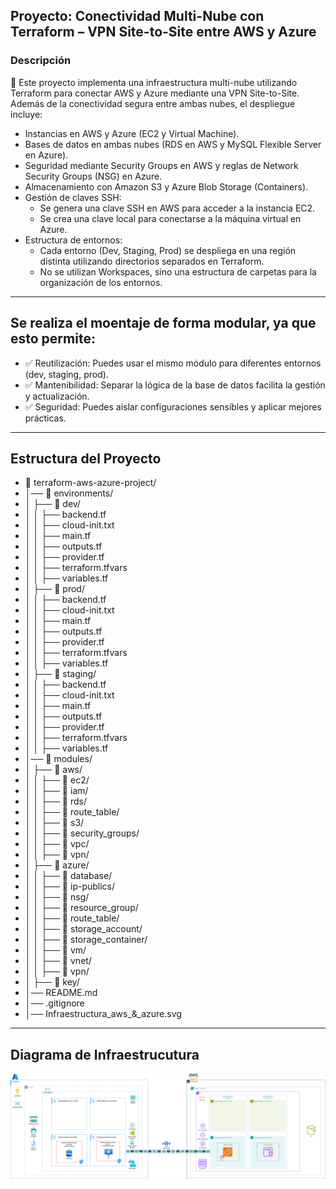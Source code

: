 ## Proyecto: Conectividad Multi-Nube con Terraform – VPN Site-to-Site entre AWS y Azure

### Descripción
📌 Este proyecto implementa una infraestructura multi-nube utilizando Terraform para conectar AWS y Azure mediante una VPN Site-to-Site. Además de la conectividad segura entre ambas nubes, el despliegue incluye:

* Instancias en AWS y Azure (EC2 y Virtual Machine).
* Bases de datos en ambas nubes (RDS en AWS y MySQL Flexible Server en Azure).
* Seguridad mediante Security Groups en AWS y reglas de Network Security Groups (NSG) en Azure.
* Almacenamiento con Amazon S3 y Azure Blob Storage (Containers).
* Gestión de claves SSH:
    - Se genera una clave SSH en AWS para acceder a la instancia EC2.
    - Se crea una clave local para conectarse a la máquina virtual en Azure.
* Estructura de entornos:
    - Cada entorno (Dev, Staging, Prod) se despliega en una región distinta utilizando directorios separados en Terraform.
    - No se utilizan Workspaces, sino una estructura de carpetas para la organización de los entornos.


************************************************************************
## Se realiza el moentaje de forma modular, ya que esto permite:

- ✅ Reutilización: Puedes usar el mismo módulo para diferentes entornos (dev, staging, prod).
- ✅ Mantenibilidad: Separar la lógica de la base de datos facilita la gestión y actualización.
- ✅ Seguridad: Puedes aislar configuraciones sensibles y aplicar mejores prácticas.


************************************************************************
## Estructura del Proyecto

- 📂 terraform-aws-azure-project/
- │── 📂 environments/
- │   ├── 📂 dev/
- │   │   ├── backend.tf
- │   │   ├── cloud-init.txt
- │   │   ├── main.tf
- │   │   ├── outputs.tf
- │   │   ├── provider.tf
- │   │   ├── terraform.tfvars
- │   │   ├── variables.tf
- │   ├── 📂  prod/
- │   │   ├── backend.tf
- │   │   ├── cloud-init.txt
- │   │   ├── main.tf
- │   │   ├── outputs.tf
- │   │   ├── provider.tf
- │   │   ├── terraform.tfvars
- │   │   ├── variables.tf
- │   ├── 📂 staging/
- │   │   ├── backend.tf
- │   │   ├── cloud-init.txt
- │   │   ├── main.tf
- │   │   ├── outputs.tf
- │   │   ├── provider.tf
- │   │   ├── terraform.tfvars
- │   │   ├── variables.tf
- │── 📂 modules/
- │   ├── 📂 aws/
- │   │   ├── 📂 ec2/
- │   │   ├── 📂 iam/
- │   │   ├── 📂 rds/
- │   │   ├── 📂 route_table/
- │   │   ├── 📂 s3/
- │   │   ├── 📂 security_groups/
- │   │   ├── 📂 vpc/
- │   │   ├── 📂 vpn/
- │   ├── 📂 azure/
- │   │   ├── 📂 database/
- │   │   ├── 📂 ip-publics/
- │   │   ├── 📂 nsg/
- │   │   ├── 📂 resource_group/
- │   │   ├── 📂 route_table/
- │   │   ├── 📂 storage_account/
- │   │   ├── 📂 storage_container/
- │   │   ├── 📂 vm/
- │   │   ├── 📂 vnet/
- │   │   ├── 📂 vpn/
- │   ├── 📂 key/
- │── README.md
- │── .gitignore
- │── Infraestructura_aws_&_azure.svg

************************************************************************
## Diagrama de Infraestrucutura

![Diagrama de Infraestrucutura](./Infraestructura_aws_&_azure.svg)

